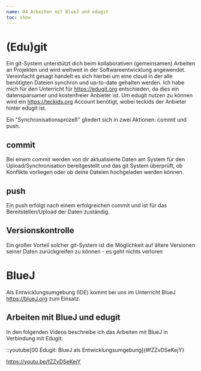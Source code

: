 ```yaml
---
name: 04 Arbeiten mit BlueJ und edugit
toc: show
---
```


# (Edu)git

Ein git-System unterstützt dich beim kollaborativen (gemeinsamen) Arbeiten an Projekten und wird weltweit in der Softwareentwicklung angewendet.
Vereinfacht gesagt handelt es sich hierbei um eine cloud in der alle benötigten Dateien synchron und up-to-date gehalten werden. 
Ich habe mich für den Unterricht für https://edugit.org entschieden, da dies ein datensparsamer und kostenfreier Anbieter ist.
Um edugit nutzen zu können wird ein https://teckids.org Account benötigt, wobei teckids der Anbieter hinter edugit ist.

Ein "Synchronisationsprozeß" gliedert sich in zwei Aktionen: commit und push.

## commit
Bei einem commit werden von dir aktualisierte Daten am System für den Upload/Synchronisation bereitgestellt und das git System überprüft, ob Konflikte vorliegen oder ob deine Dateien hochgeladen werden können.

## push
Ein push erfolgt nach einem erfolgreichen commit und ist für das Bereitstellen/Upload der Daten zuständig.

## Versionskontrolle
Ein großer Vorteil solcher git-System ist die Möglichkeit auf ältere Versionen seiner Daten zurückgreifen zu können - es geht nichts verloren

# BlueJ
Als Entwicklungsumgebung (IDE) kommt bei uns im Unterricht BlueJ https://blueJ.org zum Einsatz.

## Arbeiten mit BlueJ und edugit

In den folgenden Videos beschreibe ich das Arbeiten mit BlueJ in Verbindung mit Edugit:

::youtube[00 Edugit: BlueJ als Entwicklungsumgebung]{#fZZvDSeKejY}

https://youtu.be/fZZvDSeKejY

